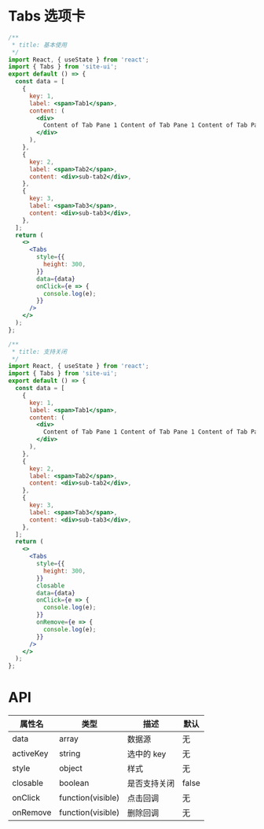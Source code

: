 # Tabs 选项卡

```jsx
/**
 * title: 基本使用
 */
import React, { useState } from 'react';
import { Tabs } from 'site-ui';
export default () => {
  const data = [
    {
      key: 1,
      label: <span>Tab1</span>,
      content: (
        <div>
          Content of Tab Pane 1 Content of Tab Pane 1 Content of Tab Pane 1
        </div>
      ),
    },
    {
      key: 2,
      label: <span>Tab2</span>,
      content: <div>sub-tab2</div>,
    },
    {
      key: 3,
      label: <span>Tab3</span>,
      content: <div>sub-tab3</div>,
    },
  ];
  return (
    <>
      <Tabs
        style={{
          height: 300,
        }}
        data={data}
        onClick={e => {
          console.log(e);
        }}
      />
    </>
  );
};
```

```jsx
/**
 * title: 支持关闭
 */
import React, { useState } from 'react';
import { Tabs } from 'site-ui';
export default () => {
  const data = [
    {
      key: 1,
      label: <span>Tab1</span>,
      content: (
        <div>
          Content of Tab Pane 1 Content of Tab Pane 1 Content of Tab Pane 1
        </div>
      ),
    },
    {
      key: 2,
      label: <span>Tab2</span>,
      content: <div>sub-tab2</div>,
    },
    {
      key: 3,
      label: <span>Tab3</span>,
      content: <div>sub-tab3</div>,
    },
  ];
  return (
    <>
      <Tabs
        style={{
          height: 300,
        }}
        closable
        data={data}
        onClick={e => {
          console.log(e);
        }}
        onRemove={e => {
          console.log(e);
        }}
      />
    </>
  );
};
```

# API

| **属性名** | **类型**          | **描述**     | **默认** |
| ---------- | ----------------- | ------------ | -------- |
| data       | array             | 数据源       | 无       |
| activeKey  | string            | 选中的 key   | 无       |
| style      | object            | 样式         | 无       |
| closable   | boolean           | 是否支持关闭 | false    |
| onClick    | function(visible) | 点击回调     | 无       |
| onRemove   | function(visible) | 删除回调     | 无       |
